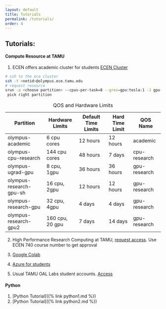```yaml
---
layout: default
title: Tutorials
permalink: /tutorials/
order: 4
---
```


## Tutorials:

#### Compute Resource at TAMU

1. ECEN offers academic cluster for students [ECEN Cluster](https://tamuengr.atlassian.net/wiki/spaces/helpdesk/pages/2115403777/Olympus+Cluster+Information) 


```bash
# ssh to the ece cluster
ssh -Y <netid>@olympus.ece.tamu.edu
# request resource
srun -p <choose partition> --cpus-per-task=8 --gres=gpu:tesla:1 -J gpu-job1 --cpus-per-task=8 -q <choose qos> --pty --x11=first bash
 pick right partition
```
<table>
  <caption>QOS and Hardware Limits</caption>
  <thead>
    <tr>
      <th>Partition</th>
      <th>Hardware Limits</th>
      <th>Default Time Limits</th>
      <th>Hard Time Limit</th>
      <th>QOS Name</th>
    </tr>
  </thead>
  <tbody>
    <tr>
      <td>olympus-academic</td>
      <td>6 cpu cores</td>
      <td>12 hours</td>
      <td>12 hours</td>
      <td>academic</td>
    </tr>
    <tr>
      <td>olympus-cpu-research</td>
      <td>144 cpu cores</td>
      <td>48 hours</td>
      <td>7 days</td>
      <td>cpu-research</td>
    </tr>
    <tr>
      <td>olympus-ugrad-gpu</td>
      <td>8 cpu, 1gpu</td>
      <td>36 hours</td>
      <td>36 hours</td>
      <td>gpu-research</td>
    </tr>
    <tr>
      <td>olympus-research-gpu-sh</td>
      <td>16 cpu, 2gpu</td>
      <td>12 hours</td>
      <td>12 hours</td>
      <td>gpu-research</td>
    </tr>
    <tr>
      <td>olympus-research-gpu</td>
      <td>32 cpu, 4gpu</td>
      <td>4 days</td>
      <td>4 days</td>
      <td>gpu-research</td>
    </tr>
    <tr>
      <td>olympus-research-gpu2</td>
      <td>160 cpu, 20 gpu</td>
      <td>7 days</td>
      <td>14 days</td>
      <td>gpu-research</td>
    </tr>
  </tbody>
</table>



2. High Performance Research Computing at TAMU, [request access](https://hprc.tamu.edu/apply/). Use ECEN 740 course number to get approval

3. [Google Colab](https://colab.research.google.com/) 

4. [Azure for students](https://azure.microsoft.com/en-us/free/students)

5. Usual TAMU OAL Labs student accounts. [Access](https://it.tamu.edu/oal/) 

#### Python
1. [Python Tutorial]({% link python1.md %})
2. [Python Tutorial]({% link python2.md %})
